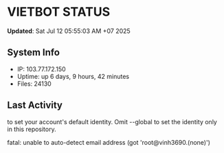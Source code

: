 # VIETBOT STATUS
**Updated**: Sat Jul 12 05:55:03 AM +07 2025

## System Info
- IP: 103.77.172.150
- Uptime: up 6 days, 9 hours, 42 minutes
- Files: 24130

## Last Activity

to set your account's default identity.
Omit --global to set the identity only in this repository.

fatal: unable to auto-detect email address (got 'root@vinh3690.(none)')
